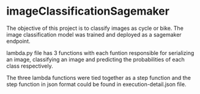 # imageClassificationSagemaker
The objective of this project is to classify images as cycle or bike. The image classification model was trained and deployed as a sagemaker endpoint. 

lambda.py file has 3 functions with each funtion responsible for serializing an image, classifying an image and predicting the probabilities of each class respectively.

The three lambda functions were tied together as a step function and the step function in json format could be found in execution-detail.json file.
